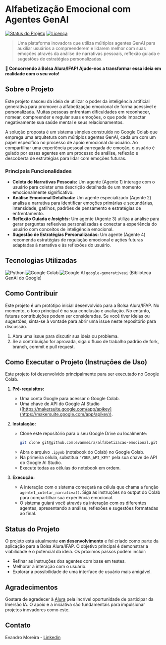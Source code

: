 # Alfabetização Emocional com Agentes GenAI

[![Status do Projeto](https://img.shields.io/badge/Status-Em%20Desenvolvimento-yellow)](https://github.com/seu-usuario/seu-repositorio)
[![Licença](https://img.shields.io/badge/Licença-MIT-green)](https://opensource.org/licenses/MIT)

> Uma plataforma inovadora que utiliza múltiplos agentes GenAI para auxiliar usuários a compreenderem e lidarem melhor com suas emoções através da análise de narrativas pessoais, reflexão guiada e sugestões de estratégias personalizadas.

**🚀 Concorrendo à Bolsa Alura/IFAP! Ajude-nos a transformar essa ideia em realidade com o seu voto!**

## Sobre o Projeto

Este projeto nasceu da ideia de utilizar o poder da inteligência artificial generativa para promover a alfabetização emocional de forma acessível e personalizada. Muitas pessoas enfrentam dificuldades em reconhecer, nomear, compreender e regular suas emoções, o que pode impactar negativamente sua saúde mental e seus relacionamentos.

A solução proposta é um sistema simples construído no Google Colab que emprega uma arquitetura com múltiplos agentes GenAI, cada um com um papel específico no processo de apoio emocional do usuário. Ao compartilhar uma experiência pessoal carregada de emoção, o usuário é guiado por esses agentes em um processo de análise, reflexão e descoberta de estratégias para lidar com emoções futuras.

### Principais Funcionalidades

* **Coleta de Narrativas Pessoais:** Um agente (Agente 1) interage com o usuário para coletar uma descrição detalhada de um momento emocionalmente significativo.
* **Análise Emocional Detalhada:** Um agente especializado (Agente 2) analisa a narrativa para identificar emoções primárias e secundárias, intensidade, gatilhos, padrões de pensamento e estratégias de enfrentamento.
* **Reflexão Guiada e *Insights*:** Um agente (Agente 3) utiliza a análise para gerar perguntas reflexivas personalizadas e conectar a experiência do usuário com conceitos de inteligência emocional.
* **Sugestão de Estratégias Personalizadas:** Um agente (Agente 4) recomenda estratégias de regulação emocional e ações futuras adaptadas à narrativa e às reflexões do usuário.

## Tecnologias Utilizadas

![Python](https://img.shields.io/badge/Python-3776AB?style=for-the-badge&logo=python&logoColor=white)
![Google Colab](https://img.shields.io/badge/Google%20Colab-F9AB00?style=for-the-badge&logo=googlecolab&logoColor=white)
![Google AI](https://img.shields.io/badge/Google%20AI-4285F4?style=for-the-badge&logo=google-ai&logoColor=white)
`google-generativeai` (Biblioteca GenAI do Google)

## Como Contribuir

Este projeto é um protótipo inicial desenvolvido para a Bolsa Alura/IFAP. No momento, o foco principal é na sua conclusão e avaliação. No entanto, futuras contribuições podem ser consideradas. Se você tiver ideias ou sugestões, sinta-se à vontade para abrir uma issue neste repositório para discussão.

1.  Abra uma issue para discutir sua ideia ou problema.
2.  Se a contribuição for aprovada, siga o fluxo de trabalho padrão de fork, branch, commit e pull request.

## Como Executar o Projeto (Instruções de Uso)

Este projeto foi desenvolvido principalmente para ser executado no Google Colab.

1.  **Pré-requisitos:**
    * Uma conta Google para acessar o Google Colab.
    * Uma chave de API do Google AI Studio ([https://makersuite.google.com/app/apikey](https://makersuite.google.com/app/apikey)).

2.  **Instalação:**
    * Clone este repositório para o seu Google Drive ou localmente:
      ```bash
      git clone git@github.com:evanmeira/alfabetizacao-emocional.git
      ```
    * Abra o arquivo `.ipynb` (notebook do Colab) no Google Colab.
    * Na primeira célula, substitua `"YOUR_API_KEY"` pela sua chave de API do Google AI Studio.
    * Execute todas as células do notebook em ordem.

3.  **Execução:**
    * A interação com o sistema começará na célula que chama a função `agente1_coletar_narrativa()`. Siga as instruções no output do Colab para compartilhar sua experiência emocional.
    * O sistema guiará você através da interação com os diferentes agentes, apresentando a análise, reflexões e sugestões formatadas ao final.

## Status do Projeto

O projeto está atualmente **em desenvolvimento** e foi criado como parte da aplicação para a Bolsa Alura/IFAP. O objetivo principal é demonstrar a viabilidade e o potencial da ideia. Os próximos passos podem incluir:

* Refinar as instruções dos agentes com base em testes.
* Melhorar a interação com o usuário.
* Explorar a possibilidade de uma interface de usuário mais amigável.

## Agradecimentos

Gostara de agradecer à [Alura](https://www.alura.com.br/) pela incrível oportunidade de participar da Imersão IA. O apoio e a iniciativa são fundamentais para impulsionar projetos inovadores como este.

## Contato

Evandro Moreira - [Linkedin](https://www.linkedin.com/in/evandromef/)
